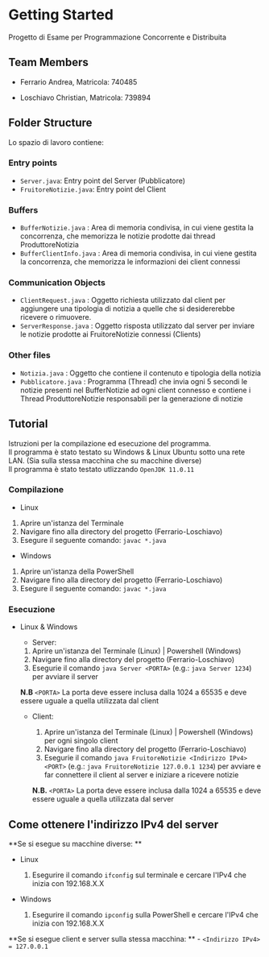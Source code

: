 # Getting Started

Progetto di Esame per Programmazione Concorrente e Distribuita

## Team Members 

- Ferrario Andrea, 
    Matricola: 740485

- Loschiavo Christian,
    Matricola: 739894

## Folder Structure

Lo spazio di lavoro contiene:

### Entry points

- `Server.java`: Entry point del Server (Pubblicatore)
- `FruitoreNotizie.java`: Entry point del Client

### Buffers
- `BufferNotizie.java` : Area di memoria condivisa, in cui viene gestita la concorrenza, che memorizza le notizie prodotte dai thread ProduttoreNotizia
- `BufferClientInfo.java` : Area di memoria condivisa, in cui viene gestita la concorrenza, che memorizza le informazioni dei client connessi

### Communication Objects
- `ClientRequest.java` : Oggetto richiesta utilizzato dal client per aggiungere una tipologia di notizia a quelle che si desidererebbe ricevere o rimuovere.
- `ServerResponse.java` : Oggetto risposta utilizzato dal server per inviare le notizie prodotte ai FruitoreNotizie connessi (Clients)

### Other files
- `Notizia.java` : Oggetto che contiene il contenuto e tipologia della notizia
- `Pubblicatore.java` : Programma (Thread) che invia ogni 5 secondi le notizie presenti nel BufferNotizie ad ogni client connesso e contiene i Thread ProduttoreNotizie responsabili per la generazione di notizie

## Tutorial
Istruzioni per la compilazione ed esecuzione del programma.  
Il programma è stato testato su Windows & Linux Ubuntu sotto una rete LAN. (Sia sulla stessa macchina che su macchine diverse)  
Il programma è stato testato utlizzando `OpenJDK 11.0.11`
    
### Compilazione
- Linux
1. Aprire un'istanza del Terminale
2. Navigare fino alla directory del progetto (Ferrario-Loschiavo)
3. Esegure il seguente comando: ``` javac *.java ```

- Windows
1. Aprire un'istanza della PowerShell
2. Navigare fino alla directory del progetto (Ferrario-Loschiavo)
3. Esegure il seguente comando: ``` javac *.java ```


### Esecuzione 
- Linux & Windows
    - Server: 
    1. Aprire un'istanza del Terminale (Linux) | Powershell (Windows)
    2. Navigare fino alla directory del progetto (Ferrario-Loschiavo)
    3. Esegurie il comando ``` java Server <PORTA> ``` (e.g.: ``` java Server 1234 ```) per avviare il server

    **N.B** ``` <PORTA> ``` La porta deve essere inclusa dalla 1024 a 65535 e deve essere uguale a quella utilizzata dal client

    
    - Client:
        1. Aprire un'istanza del Terminale (Linux) | Powershell (Windows) per ogni singolo client
        2. Navigare fino alla directory del progetto (Ferrario-Loschiavo)
        3. Esegurie il comando ``` java FruitoreNotizie <Indirizzo IPv4> <PORT> ``` (e.g.: ``` java FruitoreNotizie 127.0.0.1 1234 ```) per avviare e far connettere il client al server e iniziare a ricevere notizie

        **N.B.** ``` <PORTA> ``` La porta deve essere inclusa dalla 1024 a 65535 e deve essere uguale a quella utilizzata dal server
        
## Come ottenere l'indirizzo IPv4 del server
**Se si esegue su macchine diverse: **
- Linux
    1. Esegurire il comando ``` ifconfig ``` sul terminale e cercare l'IPv4 che inizia con 192.168.X.X

- Windows
    1. Esegurire il comando ``` ipconfig ``` sulla PowerShell e cercare l'IPv4 che inizia con 192.168.X.X

**Se si esegue client e server sulla stessa macchina: **
    - ``` <Indirizzo IPv4> = 127.0.0.1 ```
    
    



            
         
                                


